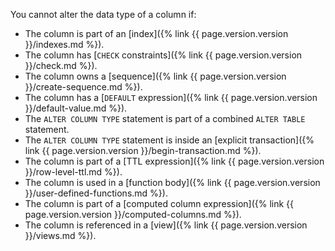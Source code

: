 You cannot alter the data type of a column if:

- The column is part of an [index]({% link {{ page.version.version }}/indexes.md %}).
- The column has [`CHECK` constraints]({% link {{ page.version.version }}/check.md %}).
- The column owns a [sequence]({% link {{ page.version.version }}/create-sequence.md %}).
- The column has a [`DEFAULT` expression]({% link {{ page.version.version }}/default-value.md %}).
- The `ALTER COLUMN TYPE` statement is part of a combined `ALTER TABLE` statement.
- The `ALTER COLUMN TYPE` statement is inside an [explicit transaction]({% link {{ page.version.version }}/begin-transaction.md %}).
- The column is part of a [TTL expression]({% link {{ page.version.version }}/row-level-ttl.md %}).
- The column is used in a [function body]({% link {{ page.version.version }}/user-defined-functions.md %}).
- The column is part of a [computed column expression]({% link {{ page.version.version }}/computed-columns.md %}).
- The column is referenced in a [view]({% link {{ page.version.version }}/views.md %}).
